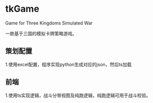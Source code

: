 # tkGame
Game for Three Kingdoms Simulated War

一款基于三国的模拟卡牌策略游戏。

## 策划配置
  1.使用excel配置，程序实现python生成对应的json，然后ts加载
## 前端
  1.使用ts实现逻辑，战斗分带视图及纯跑逻辑，纯跑逻辑可用于战斗校验。
